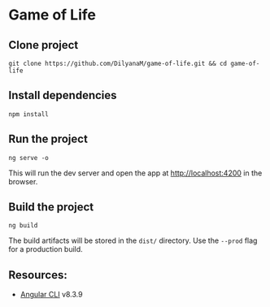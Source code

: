 # Game of Life

## Clone project

```
git clone https://github.com/DilyanaM/game-of-life.git && cd game-of-life
```

## Install dependencies
```
npm install
```

## Run the project
```
ng serve -o
```
This will run the dev server and open the app at [http://localhost:4200](http://localhost:4200) in the browser.

## Build the project
```
ng build
```
The build artifacts will be stored in the `dist/` directory. Use the `--prod` flag for a production build.

## Resources:
- [Angular CLI](https://github.com/angular/angular-cli) v8.3.9
